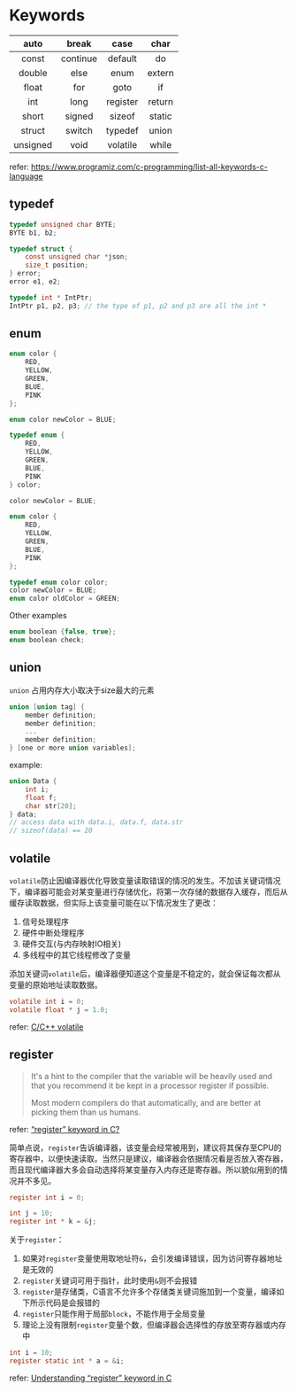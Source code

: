 # Keywords

| auto | break | case | char|
|:---:|:---:|:---:|:---:|
| const | continue | default | do|
| double | else | enum | extern|
| float | for | goto | if|
| int | long | register | return|
| short | signed | sizeof | static|
| struct | switch | typedef | union|
| unsigned | void | volatile | while|

refer: <https://www.programiz.com/c-programming/list-all-keywords-c-language>


## typedef

``` c
typedef unsigned char BYTE;
BYTE b1, b2;

typedef struct {
    const unsigned char *json;
    size_t position;
} error;
error e1, e2;

typedef int * IntPtr;
IntPtr p1, p2, p3; // the type of p1, p2 and p3 are all the int *
```

## enum

``` c
enum color {
    RED,
    YELLOW,
    GREEN,
    BLUE,
    PINK
};

enum color newColor = BLUE;
```

``` c
typedef enum {
    RED,
    YELLOW,
    GREEN,
    BLUE,
    PINK
} color;

color newColor = BLUE;
```

``` c
enum color {
    RED,
    YELLOW,
    GREEN,
    BLUE,
    PINK
};

typedef enum color color;
color newColor = BLUE;
enum color oldColor = GREEN;
```

Other examples

``` c
enum boolean {false, true};
enum boolean check;
```

## union

`union` 占用内存大小取决于size最大的元素

``` c
union [union tag] {
    member definition;
    member definition;
    ...
    member definition;
} [one or more union variables];  
```

example:

``` c
union Data {
    int i;
    float f;
    char str[20];
} data;
// access data with data.i, data.f, data.str
// sizeof(data) == 20
```

## volatile

`volatile`防止因编译器优化导致变量读取错误的情况的发生。不加该关键词情况下，编译器可能会对某变量进行存储优化，将第一次存储的数据存入缓存，而后从缓存读取数据，但实际上该变量可能在以下情况发生了更改：

1. 信号处理程序
2. 硬件中断处理程序
3. 硬件交互(与内存映射IO相关)
4. 多线程中的其它线程修改了变量

添加关键词`volatile`后，编译器便知道这个变量是不稳定的，就会保证每次都从变量的原始地址读取数据。

``` c
volatile int i = 0;
volatile float * j = 1.0;
```

refer: [C/C++ volatile](https://blog.csdn.net/k346k346/article/details/46941497)

## register

> It's a hint to the compiler that the variable will be heavily used and that you recommend it be kept in a processor register if possible.
>
> Most modern compilers do that automatically, and are better at picking them than us humans.

refer: [“register” keyword in C?](https://stackoverflow.com/questions/578202/register-keyword-in-c)

简单点说，`register`告诉编译器，该变量会经常被用到，建议将其保存至CPU的寄存器中，以便快速读取。当然只是建议，编译器会依据情况看是否放入寄存器，而且现代编译器大多会自动选择将某变量存入内存还是寄存器。所以貌似用到的情况并不多见。

``` c
register int i = 0;

int j = 10;
register int * k = &j;
```

关于`register`：

1. 如果对`register`变量使用取地址符`&`，会引发编译错误，因为访问寄存器地址是无效的
2. `register`关键词可用于指针，此时使用`&`则不会报错
3. `register`是存储类，C语言不允许多个存储类关键词施加到一个变量，编译如下所示代码是会报错的
4. `register`只能作用于局部`block`，不能作用于全局变量
5. 理论上没有限制`register`变量个数，但编译器会选择性的存放至寄存器或内存中

``` c
int i = 10;
register static int * a = &i;
```

refer: [Understanding “register” keyword in C](https://www.geeksforgeeks.org/understanding-register-keyword/)

